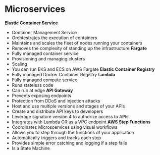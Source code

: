 # Microservices

**Elastic Container Service**
* Container Management Service
* Orchtestrates the execution of containers
* Maintains and scales the fleet of nodes running your containers
* Removes the complexity of standing up the infrastructure
**Fargate**
* Fully managed container service
* Provisioning and managing clusters
* Scaling
* You can run EKS and ECS on AWS Fargate
**Elastic Container Registry**
* Fully managed Docker Container Registry
**Lambda**
* Fully managed compute service
* Runs stateless code
* Can run at edge
**API Gateway**
* Prevents exposing endpoints
* Protection from DDoS and injection attacks
* Host and use multiple versions and stages of your APIs
* Create and distribute API keys to developers
* Leverage signature version 4 to authorize access to APIs
* Integrates with Lambda OR as a VPC endpoint 
**AWS Step Functions**
* Coordinates Microsoervices using visual workflows
* Allows you to step through the functions of your application
* Automatically triggers and tracks each step
* Provides simple error catching and logging if a step fails
* Is a State Machine 